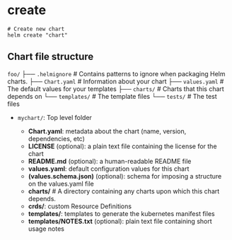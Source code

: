 # create

```shell
# Create new chart
helm create "chart"
```

## Chart file structure

`foo/`
├── `.helmignore` # Contains patterns to ignore when packaging Helm charts.
├── `Chart.yaml` # Information about your chart
├── `values.yaml` # The default values for your templates
├── `charts/` # Charts that this chart depends on
└── `templates/` # The template files
└── `tests/` # The test files

- `mychart/`: Top level folder

  - **Chart.yaml**: metadata about the chart (name, version, dependencies, etc)
  - **LICENSE** (optional): a plain text file containing the license for the chart
  - **README.md** (optional): a human-readable README file
  - **values.yaml**: default configuration values for this chart
  - **(values.schema.json)** (optional): schema for imposing a structure on the values.yaml file
  - **charts/** # A directory containing any charts upon which this chart depends.
  - **crds/**: custom Resource Definitions
  - **templates/**: templates to generate the kubernetes manifest files
  - **templates/NOTES.txt** (optional): plain text file containing short usage notes
